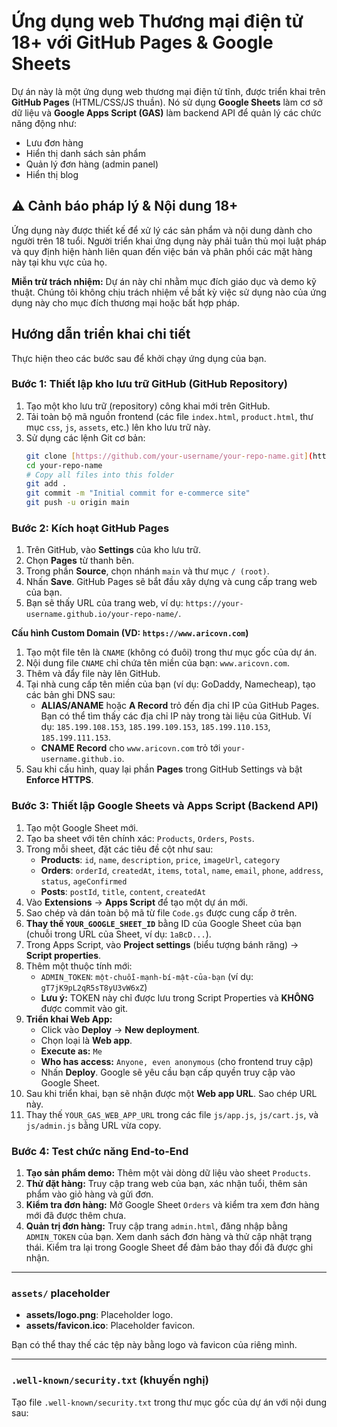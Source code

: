 # Ứng dụng web Thương mại điện tử 18+ với GitHub Pages & Google Sheets

Dự án này là một ứng dụng web thương mại điện tử tĩnh, được triển khai trên **GitHub Pages** (HTML/CSS/JS thuần). Nó sử dụng **Google Sheets** làm cơ sở dữ liệu và **Google Apps Script (GAS)** làm backend API để quản lý các chức năng động như:
* Lưu đơn hàng
* Hiển thị danh sách sản phẩm
* Quản lý đơn hàng (admin panel)
* Hiển thị blog

## ⚠️ Cảnh báo pháp lý & Nội dung 18+

Ứng dụng này được thiết kế để xử lý các sản phẩm và nội dung dành cho người trên 18 tuổi. Người triển khai ứng dụng này phải tuân thủ mọi luật pháp và quy định hiện hành liên quan đến việc bán và phân phối các mặt hàng này tại khu vực của họ.

**Miễn trừ trách nhiệm:** Dự án này chỉ nhằm mục đích giáo dục và demo kỹ thuật. Chúng tôi không chịu trách nhiệm về bất kỳ việc sử dụng nào của ứng dụng này cho mục đích thương mại hoặc bất hợp pháp.

## Hướng dẫn triển khai chi tiết

Thực hiện theo các bước sau để khởi chạy ứng dụng của bạn.

### Bước 1: Thiết lập kho lưu trữ GitHub (GitHub Repository)

1.  Tạo một kho lưu trữ (repository) công khai mới trên GitHub.
2.  Tải toàn bộ mã nguồn frontend (các file `index.html`, `product.html`, thư mục `css`, `js`, `assets`, etc.) lên kho lưu trữ này.
3.  Sử dụng các lệnh Git cơ bản:
    ```bash
    git clone [https://github.com/your-username/your-repo-name.git](https://github.com/your-username/your-repo-name.git)
    cd your-repo-name
    # Copy all files into this folder
    git add .
    git commit -m "Initial commit for e-commerce site"
    git push -u origin main
    ```

### Bước 2: Kích hoạt GitHub Pages

1.  Trên GitHub, vào **Settings** của kho lưu trữ.
2.  Chọn **Pages** từ thanh bên.
3.  Trong phần **Source**, chọn nhánh `main` và thư mục `/ (root)`.
4.  Nhấn **Save**. GitHub Pages sẽ bắt đầu xây dựng và cung cấp trang web của bạn.
5.  Bạn sẽ thấy URL của trang web, ví dụ: `https://your-username.github.io/your-repo-name/`.

**Cấu hình Custom Domain (VD: `https://www.aricovn.com`)**

1.  Tạo một file tên là `CNAME` (không có đuôi) trong thư mục gốc của dự án.
2.  Nội dung file `CNAME` chỉ chứa tên miền của bạn: `www.aricovn.com`.
3.  Thêm và đẩy file này lên GitHub.
4.  Tại nhà cung cấp tên miền của bạn (ví dụ: GoDaddy, Namecheap), tạo các bản ghi DNS sau:
    * **ALIAS/ANAME** hoặc **A Record** trỏ đến địa chỉ IP của GitHub Pages. Bạn có thể tìm thấy các địa chỉ IP này trong tài liệu của GitHub. Ví dụ: `185.199.108.153`, `185.199.109.153`, `185.199.110.153`, `185.199.111.153`.
    * **CNAME Record** cho `www.aricovn.com` trỏ tới `your-username.github.io`.
5.  Sau khi cấu hình, quay lại phần **Pages** trong GitHub Settings và bật **Enforce HTTPS**.

### Bước 3: Thiết lập Google Sheets và Apps Script (Backend API)

1.  Tạo một Google Sheet mới.
2.  Tạo ba sheet với tên chính xác: `Products`, `Orders`, `Posts`.
3.  Trong mỗi sheet, đặt các tiêu đề cột như sau:
    * **Products**: `id`, `name`, `description`, `price`, `imageUrl`, `category`
    * **Orders**: `orderId`, `createdAt`, `items`, `total`, `name`, `email`, `phone`, `address`, `status`, `ageConfirmed`
    * **Posts**: `postId`, `title`, `content`, `createdAt`
4.  Vào **Extensions** -> **Apps Script** để tạo một dự án mới.
5.  Sao chép và dán toàn bộ mã từ file `Code.gs` được cung cấp ở trên.
6.  **Thay thế `YOUR_GOOGLE_SHEET_ID`** bằng ID của Google Sheet của bạn (chuỗi trong URL của Sheet, ví dụ: `1aBcD...`).
7.  Trong Apps Script, vào **Project settings** (biểu tượng bánh răng) -> **Script properties**.
8.  Thêm một thuộc tính mới:
    * `ADMIN_TOKEN`: `một-chuỗi-mạnh-bí-mật-của-bạn` (ví dụ: `gT7jK9pL2qR5sT8yU3vW6xZ`)
    * **Lưu ý:** TOKEN này chỉ được lưu trong Script Properties và **KHÔNG** được commit vào git.
9.  **Triển khai Web App:**
    * Click vào **Deploy** -> **New deployment**.
    * Chọn loại là **Web app**.
    * **Execute as:** `Me`
    * **Who has access:** `Anyone, even anonymous` (cho frontend truy cập)
    * Nhấn **Deploy**. Google sẽ yêu cầu bạn cấp quyền truy cập vào Google Sheet.
10. Sau khi triển khai, bạn sẽ nhận được một **Web app URL**. Sao chép URL này.
11. Thay thế `YOUR_GAS_WEB_APP_URL` trong các file `js/app.js`, `js/cart.js`, và `js/admin.js` bằng URL vừa copy.

### Bước 4: Test chức năng End-to-End

1.  **Tạo sản phẩm demo:** Thêm một vài dòng dữ liệu vào sheet `Products`.
2.  **Thử đặt hàng:** Truy cập trang web của bạn, xác nhận tuổi, thêm sản phẩm vào giỏ hàng và gửi đơn.
3.  **Kiểm tra đơn hàng:** Mở Google Sheet `Orders` và kiểm tra xem đơn hàng mới đã được thêm chưa.
4.  **Quản trị đơn hàng:** Truy cập trang `admin.html`, đăng nhập bằng `ADMIN_TOKEN` của bạn. Xem danh sách đơn hàng và thử cập nhật trạng thái. Kiểm tra lại trong Google Sheet để đảm bảo thay đổi đã được ghi nhận.

---

### `assets/` placeholder

* **assets/logo.png**: Placeholder logo.
* **assets/favicon.ico**: Placeholder favicon.

Bạn có thể thay thế các tệp này bằng logo và favicon của riêng mình.

---

### `.well-known/security.txt` (khuyến nghị)

Tạo file `.well-known/security.txt` trong thư mục gốc của dự án với nội dung sau:
